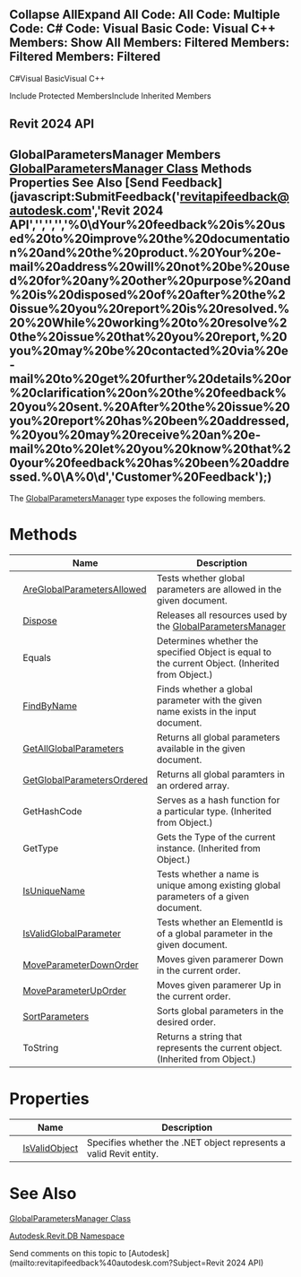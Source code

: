 ﻿

Collapse AllExpand All Code: All Code: Multiple Code: C# Code: Visual Basic Code: Visual C++  Members: Show All Members: Filtered Members: Filtered Members: Filtered   
---  
  
C#Visual BasicVisual C++

Include Protected MembersInclude Inherited Members

Revit 2024 API  
---  
GlobalParametersManager Members  
[GlobalParametersManager Class](f3af05ec-1f0c-fe86-6708-0a211a40bcda.md) Methods Properties See Also [Send Feedback](javascript:SubmitFeedback\('revitapifeedback@autodesk.com','Revit 2024 API','','','','%0\\dYour%20feedback%20is%20used%20to%20improve%20the%20documentation%20and%20the%20product.%20Your%20e-mail%20address%20will%20not%20be%20used%20for%20any%20other%20purpose%20and%20is%20disposed%20of%20after%20the%20issue%20you%20report%20is%20resolved.%20%20While%20working%20to%20resolve%20the%20issue%20that%20you%20report,%20you%20may%20be%20contacted%20via%20e-mail%20to%20get%20further%20details%20or%20clarification%20on%20the%20feedback%20you%20sent.%20After%20the%20issue%20you%20report%20has%20been%20addressed,%20you%20may%20receive%20an%20e-mail%20to%20let%20you%20know%20that%20your%20feedback%20has%20been%20addressed.%0\\A%0\\d','Customer%20Feedback'\);)  
---  
  
The [GlobalParametersManager](f3af05ec-1f0c-fe86-6708-0a211a40bcda.md) type exposes the following members.

# Methods

|  | Name | Description |
| --- | --- | --- |
|  | [AreGlobalParametersAllowed](0191434b-d8c8-ed25-c81b-2679e8201460.md) | Tests whether global parameters are allowed in the given document. |
|  | [Dispose](52902be7-4583-3216-3d62-79ed04326de2.md) | Releases all resources used by the [GlobalParametersManager](f3af05ec-1f0c-fe86-6708-0a211a40bcda.md) |
|  | Equals | Determines whether the specified Object is equal to the current Object. (Inherited from Object.) |
|  | [FindByName](7c7a7bd3-18e8-d9be-d9a7-66cd9ecdccc7.md) | Finds whether a global parameter with the given name exists in the input document. |
|  | [GetAllGlobalParameters](62b46073-1a11-0cc8-1798-8d6d87719888.md) | Returns all global parameters available in the given document. |
|  | [GetGlobalParametersOrdered](e899f971-6c97-45e7-ac6d-cdac810e08e8.md) | Returns all global paramters in an ordered array. |
|  | GetHashCode | Serves as a hash function for a particular type.  (Inherited from Object.) |
|  | GetType | Gets the Type of the current instance. (Inherited from Object.) |
|  | [IsUniqueName](30f6c20b-2ddd-b584-8770-d7968bf70c29.md) | Tests whether a name is unique among existing global parameters of a given document. |
|  | [IsValidGlobalParameter](fe14085f-5643-db65-6cd7-05773be33c3b.md) | Tests whether an ElementId is of a global parameter in the given document. |
|  | [MoveParameterDownOrder](ff6d35ee-db72-544c-033c-c8372842ebd0.md) | Moves given paramerer Down in the current order. |
|  | [MoveParameterUpOrder](b347d8cf-9b21-b6d1-8309-d13f6ac7bcea.md) | Moves given paramerer Up in the current order. |
|  | [SortParameters](fe58ca0b-7002-3162-0f7f-ceaa85baea99.md) | Sorts global parameters in the desired order. |
|  | ToString | Returns a string that represents the current object. (Inherited from Object.) |
  
# Properties

|  | Name | Description |
| --- | --- | --- |
|  | [IsValidObject](b6edb30b-f31b-688c-baa2-2c8eb7f2d6cc.md) | Specifies whether the .NET object represents a valid Revit entity. |
  
# See Also

[GlobalParametersManager Class](f3af05ec-1f0c-fe86-6708-0a211a40bcda.md)

[Autodesk.Revit.DB Namespace](87546ba7-461b-c646-cbb1-2cb8f5bff8b2.md)

Send comments on this topic to [Autodesk](mailto:revitapifeedback%40autodesk.com?Subject=Revit 2024 API)